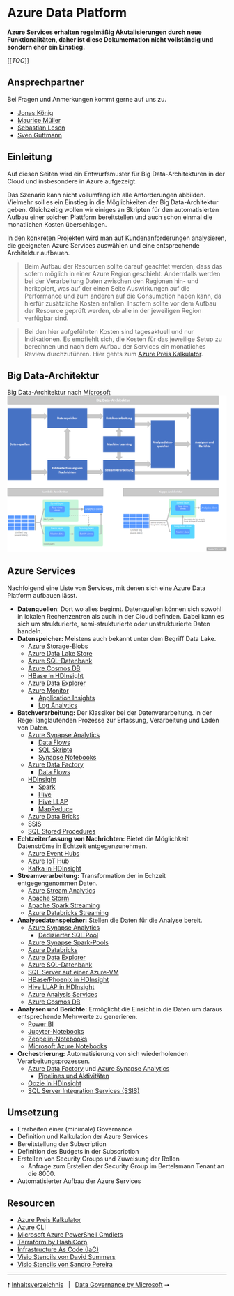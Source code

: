 # Azure Data Platform

__Azure Services erhalten regelmäßig Akutalisierungen durch neue Funktionalitäten, daher ist diese Dokumentation nicht vollständig und sondern eher ein Einstieg.__

[[_TOC_]]

## Ansprechpartner
Bei Fragen und Anmerkungen kommt gerne auf uns zu.
* [Jonas König](mailto:jonas.koenig@bertelsmann.de)
* [Maurice Müller](mailto:maurice.mueller@bertelsmann.de)
* [Sebastian Lesen](mailto:sebastian.lesen@bertelsmann.de)
* [Sven Guttmann](mailto:sven.guttmann@bertelsmann.de)

## Einleitung

Auf diesen Seiten wird ein Entwurfsmuster für Big Data-Architekturen in der Cloud und insbesondere in Azure aufgezeigt.

Das Szenario kann nicht vollumfänglich alle Anforderungen abbilden. Vielmehr soll es ein Einstieg in die Möglichkeiten der Big Data-Architektur geben. Gleichzeitig wollen wir einiges an Skripten für den automatisierten Aufbau einer solchen Plattform bereitstellen und auch schon einmal die monatlichen Kosten überschlagen.

In den konkreten Projekten wird man auf Kundenanforderungen analysieren, die geeigneten Azure Services auswählen und eine entsprechende Architektur aufbauen.

> Beim Aufbau der Resourcen sollte darauf geachtet werden, dass das sofern möglich in einer Azure Region geschieht. Andernfalls werden bei der Verarbeitung Daten zwischen den Regionen hin- und herkopiert, was auf der einen Seite Auswirkungen auf die Performance und zum anderen auf die Consumption haben kann, da hierfür zusätzliche Kosten anfallen. Insofern sollte vor dem Aufbau der Resource geprüft werden, ob alle in der jeweiligen Region verfügbar sind.

> Bei den hier aufgeführten Kosten sind tagesaktuell und nur Indikationen. Es empfiehlt sich, die Kosten für das jeweilige Setup zu berechnen und nach dem Aufbau der Services ein monatliches Review durchzuführen. Hier gehts zum [Azure Preis Kalkulator](https://azure.microsoft.com/de-de/pricing/calculator/).

## Big Data-Architektur

Big Data-Architektur nach [Microsoft](https://docs.microsoft.com/de-de/azure/architecture/data-guide/big-data/)
![Big Data-Architektur](images/BigDataArchitectureByMicrosoft.png)

## Azure Services
Nachfolgend eine Liste von Services, mit denen sich eine Azure Data Platform aufbauen lässt.

* __Datenquellen__: Dort wo alles beginnt. Datenquellen können sich sowohl in lokalen Rechenzentren als auch in der Cloud befinden. Dabei kann es sich um strukturierte, semi-strukturierte oder unstrukturierte Daten handeln.
* __Datenspeicher:__ Meistens auch bekannt unter dem Begriff Data Lake.
  * [Azure Storage-Blobs](https://docs.microsoft.com/en-us/azure/storage/blobs/storage-blobs-introduction)
  * [Azure Data Lake Store](https://docs.microsoft.com/en-us/azure/data-lake-store)
  * [Azure SQL-Datenbank](https://docs.microsoft.com/en-us/azure/sql-database/)
  * [Azure Cosmos DB](https://docs.microsoft.com/en-us/azure/cosmos-db)
  * [HBase in HDInsight](https://hbase.apache.org/)
  * [Azure Data Explorer](https://docs.microsoft.com/en-us/azure/data-explorer/)
  * [Azure Monitor](https://docs.microsoft.com/de-de/azure/azure-monitor/overview)
    * [Application Insights](https://docs.microsoft.com/de-de/azure/azure-monitor/app/app-insights-overview)
    * [Log Analytics](https://docs.microsoft.com/de-de/azure/azure-monitor/logs/log-query-overview)
* __Batchverarbeitung:__ Der Klassiker bei der Datenverarbeitung. In der Regel langlaufenden Prozesse zur Erfassung, Verarbeitung und Laden von Daten.
  * [Azure Synapse Analytics](https://docs.microsoft.com/en-us/azure/synapse-analytics/overview-what-is)
    * [Data Flows](https://docs.microsoft.com/en-us/azure/synapse-analytics/concepts-data-flow-overview)
    * [SQL Skripte](https://docs.microsoft.com/en-us/azure/synapse-analytics/sql/author-sql-script)
    * [Synapse Notebooks](https://docs.microsoft.com/en-us/azure/synapse-analytics/spark/apache-spark-development-using-notebooks)
  * [Azure Data Factory](https://docs.microsoft.com/en-us/azure/data-factory/)
    * [Data Flows](https://docs.microsoft.com/en-us/azure/data-factory/concepts-data-flow-overview)
  * [HDInsight](https://docs.microsoft.com/de-de/azure/hdinsight/)
    * [Spark](https://docs.microsoft.com/en-us/azure/hdinsight/spark/apache-spark-overview)
    * [Hive](https://docs.microsoft.com/en-us/azure/hdinsight/hadoop/hdinsight-use-hive)
    * [Hive LLAP](https://docs.microsoft.com/en-us/azure/hdinsight/interactive-query/apache-interactive-query-get-started)
    * [MapReduce](https://docs.microsoft.com/en-us/azure/hdinsight/hadoop/hdinsight-use-mapreduce)
  * [Azure Data Bricks](https://docs.microsoft.com/en-us/azure/azure-databricks/)
  * [SSIS](https://docs.microsoft.com/en-us/azure/data-factory/how-to-invoke-ssis-package-ssis-activity?tabs=data-factory)
  * [SQL Stored Procedures](https://docs.microsoft.com/en-us/sql/relational-databases/stored-procedures/stored-procedures-database-engine)
* __Echtzeiterfassung von Nachrichten:__ Bietet die Möglichkeit Datenströme in Echtzeit entgegenzunehmen.
  * [Azure Event Hubs](https://docs.microsoft.com/en-us/azure/event-hubs/)
  * [Azure IoT Hub](https://docs.microsoft.com/en-us/azure/iot-hub/)
  * [Kafka in HDInsight](https://docs.microsoft.com/en-us/azure/hdinsight/kafka/apache-kafka-get-started)
* __Streamverarbeitung:__ Transformation der in Echzeit entgegengenommen Daten.
  * [Azure Stream Analytics](https://docs.microsoft.com/de-de/azure/stream-analytics/stream-analytics-introduction)
  * [Apache Storm](https://docs.microsoft.com/en-us/azure/hdinsight/storm/apache-storm-overview)
  * [Apache Spark Streaming](https://docs.microsoft.com/en-us/azure/hdinsight/spark/apache-spark-streaming-overview)
  * [Azure Databricks Streaming](https://docs.microsoft.com/en-us/azure/databricks/spark/latest/structured-streaming/)
* __Analysedatenspeicher:__ Stellen die Daten für die Analyse bereit.
  * [Azure Synapse Analytics](https://docs.microsoft.com/en-us/azure/synapse-analytics/overview-what-is)
    * [Dedizierter SQL Pool](https://docs.microsoft.com/en-us/azure/synapse-analytics/sql-data-warehouse/sql-data-warehouse-overview-what-is)
  * [Azure Synapse Spark-Pools](https://docs.microsoft.com/en-us/azure/synapse-analytics/spark/apache-spark-overview)
  * [Azure Databricks](https://docs.microsoft.com/en-us/azure/databricks/scenarios/what-is-azure-databricks)
  * [Azure Data Explorer](https://docs.microsoft.com/en-us/azure/data-explorer/)
  * [Azure SQL-Datenbank](https://docs.microsoft.com/en-us/azure/sql-database/)
  * [SQL Server auf einer Azure-VM](https://docs.microsoft.com/en-us/sql/sql-server/sql-server-technical-documentation)
  * [HBase/Phoenix in HDInsight](https://docs.microsoft.com/en-us/azure/hdinsight/hbase/apache-hbase-overview)
  * [Hive LLAP in HDInsight](https://docs.microsoft.com/en-us/azure/hdinsight/interactive-query/apache-interactive-query-get-started)
  * [Azure Analysis Services](https://docs.microsoft.com/en-us/azure/analysis-services/analysis-services-overview)
  * [Azure Cosmos DB](https://docs.microsoft.com/en-us/azure/cosmos-db/introduction)
* __Analysen und Berichte:__ Ermöglicht die Einsicht in die Daten um daraus entsprechende Mehrwerte zu generieren.
  * [Power BI](https://docs.microsoft.com/en-us/power-bi/)
  * [Jupyter-Notebooks](https://jupyter.readthedocs.io/en/latest/index.html)
  * [Zeppelin-Notebooks](https://zeppelin.apache.org/)
  * [Microsoft Azure Notebooks](https://notebooks.azure.com/)
* __Orchestrierung:__ Automatisierung von sich wiederholenden Verarbeitungsprozessen.
  * [Azure Data Factory](https://docs.microsoft.com/en-us/azure/data-factory/) und [Azure Synapse Analytics](https://docs.microsoft.com/en-us/azure/synapse-analytics/overview-what-is)
    * [Pipelines und Aktivitäten](https://docs.microsoft.com/en-us/azure/data-factory/concepts-pipelines-activities)
  * [Oozie in HDInsight](https://docs.microsoft.com/en-us/azure/hdinsight/hdinsight-use-oozie-linux-mac)
  * [SQL Server Integration Services (SSIS)](https://docs.microsoft.com/en-us/sql/integration-services/sql-server-integration-services)

## Umsetzung
* Erarbeiten einer (minimale) Governance
* Definition und Kalkulation der Azure Services
* Bereitstellung der Subscription
* Definition des Budgets in der Subscription
* Erstellen von Security Groups und Zuweisung der Rollen
  * Anfrage zum Erstellen der Security Group im Bertelsmann Tenant an die 8000.
* Automatisierter Aufbau der Azure Services

## Resourcen
* [Azure Preis Kalkulator](https://azure.microsoft.com/de-de/pricing/calculator/)
* [Azure CLI](https://docs.microsoft.com/de-de/cli/azure/install-azure-cli)
* [Microsoft Azure PowerShell Cmdlets](https://www.powershellgallery.com/packages/Az/)
* [Terraform by HashiCorp](https://www.terraform.io/)
* [Infrastructure As Code (IaC)](https://confluence.arvato-systems.de/confluence/pages/viewpage.action?pageId=141139963)
* [Visio Stencils von David Summers](https://github.com/David-Summers/Azure-Design)
* [Visio Stencils von Sandro Pereira](https://github.com/sandroasp/Microsoft-Integration-and-Azure-Stencils-Pack-for-Visio)

---
&#129045; [Inhaltsverzeichnis](00_Inhaltsverzeichnis.md) &ensp;|&ensp; [Data Governance by Microsoft](02_Data_Governance_by_Microsoft.md) &#129046;